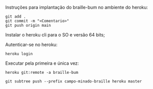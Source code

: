 Instruções para implantação do braille-bum no ambiente do heroku:

```console
git add .
git commit -m "<Comentario>"
git push origin main
```

Instalar o heroku cli para o SO e versão 64 bits;

Autenticar-se no heroku:

```console
heroku login
```

Executar pela primeira e única vez:


```console
heroku git:remote -a braille-bum
```

```console
git subtree push --prefix campo-minado-braille heroku master
```
